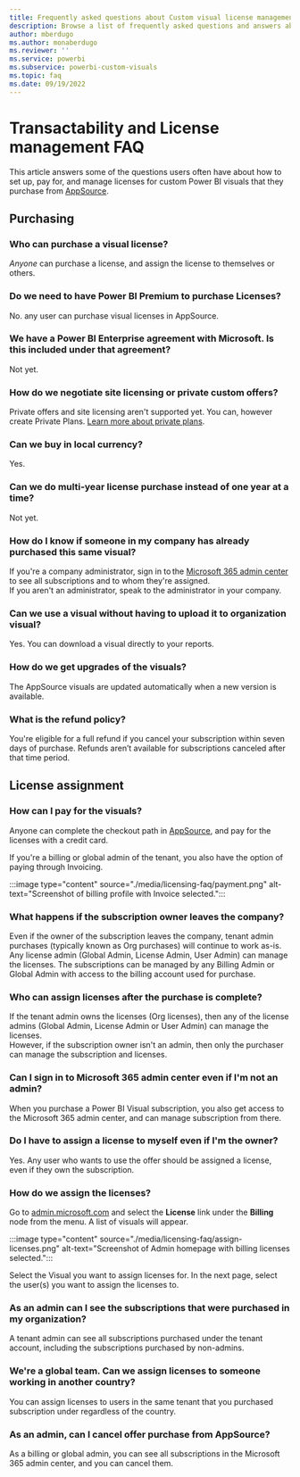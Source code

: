 ```yaml
---  
title: Frequently asked questions about Custom visual license management
description: Browse a list of frequently asked questions and answers about transactability and license management for custom Power BI visuals
author: mberdugo
ms.author: monaberdugo
ms.reviewer: ''
ms.service: powerbi
ms.subservice: powerbi-custom-visuals
ms.topic: faq
ms.date: 09/19/2022
---
```


# Transactability and License management FAQ

This article answers some of the questions users often have about how to set up, pay for, and manage licenses for custom Power BI visuals that they purchase from [AppSource](https://appsource.microsoft.com/).

## Purchasing

### Who can purchase a visual license?

*Anyone* can purchase a license, and assign the license to themselves or others.

### Do we need to have Power BI Premium to purchase Licenses?

No. any user can purchase visual licenses in AppSource.

### We have a Power BI Enterprise agreement with Microsoft. Is this included under that agreement?  

Not yet.  

### How do we negotiate site licensing or private custom offers?

Private offers and site licensing aren't supported yet. You can, however create Private Plans. [Learn more about private plans](/azure/marketplace/private-plans).

### Can we buy in local currency?

Yes.

### Can we do multi-year license purchase instead of one year at a time?

Not yet.  

### How do I know if someone in my company has already purchased this same visual?

If you're a company administrator, sign in to the [Microsoft 365 admin center](https://admin.microsoft.com/Adminportal/Home#/homepage) to see all subscriptions and to whom they're assigned.  
If you aren't an administrator, speak to the administrator in your company.

### Can we use a visual without having to upload it to organization visual?

Yes. You can download a visual directly to your reports.  

### How do we get upgrades of the visuals?  

The AppSource visuals are updated automatically when a new version is available.

### What is the refund policy?

You're eligible for a full refund if you cancel your subscription within seven days of purchase. Refunds aren’t available for subscriptions canceled after that time period.

## License assignment

### How can I pay for the visuals?

Anyone can complete the checkout path in [AppSource](https://appsource.microsoft.com/), and pay for the licenses with a credit card.  

If you're a billing or global admin of the tenant, you also have the option of paying through Invoicing.

:::image type="content" source="./media/licensing-faq/payment.png" alt-text="Screenshot of billing profile with Invoice selected.":::

### What happens if the subscription owner leaves the company?

Even if the owner of the subscription leaves the company, tenant admin purchases (typically known as Org purchases) will continue to work as-is. Any license admin (Global Admin, License Admin, User Admin) can manage the licenses. The subscriptions can be managed by any Billing Admin or Global Admin with access to the billing account used for purchase.

### Who can assign licenses after the purchase is complete?

If the tenant admin owns the licenses (Org licenses), then any of the license admins (Global Admin, License Admin or User Admin) can manage the licenses.  
However, if the subscription owner isn't an admin, then only the purchaser can manage the subscription and licenses.

### Can I sign in to Microsoft 365 admin center even if I'm not an admin?

When you purchase a Power BI Visual subscription, you also get access to the Microsoft 365 admin center, and can manage subscription from there.

### Do I have to assign a license to myself even if I'm the owner?

Yes. Any user who wants to use the offer should be assigned a license, even if they own the subscription.

### How do we assign the licenses?

Go to [admin.microsoft.com](https://admin.microsoft.com/) and select the **License** link under the **Billing** node from the menu. A list of visuals will appear.

:::image type="content" source="./media/licensing-faq/assign-licenses.png" alt-text="Screenshot of Admin homepage with billing licenses selected.":::

Select the Visual you want to assign licenses for. In the next page, select the user(s) you want to assign the licenses to.

### As an admin can I see the subscriptions that were purchased in my organization?

A tenant admin can see all subscriptions purchased under the tenant account, including the subscriptions purchased by non-admins.

### We're a global team. Can we assign licenses to someone working in another country?

You can assign licenses to users in the same tenant that you purchased subscription under regardless of the country.

### As an admin, can I cancel offer purchase from AppSource?

As a billing or global admin, you can see all subscriptions in the Microsoft 365 admin center, and you can cancel them.
